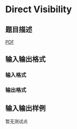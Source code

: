 # Direct Visibility

## 题目描述

[problemUrl]: https://uva.onlinejudge.org/index.php?option=com_onlinejudge&Itemid=8&category=448&page=show_problem&problem=4322

[PDF](https://uva.onlinejudge.org/external/15/p1547.pdf)

## 输入输出格式

### 输入格式

### 输出格式

## 输入输出样例

暂无测试点

